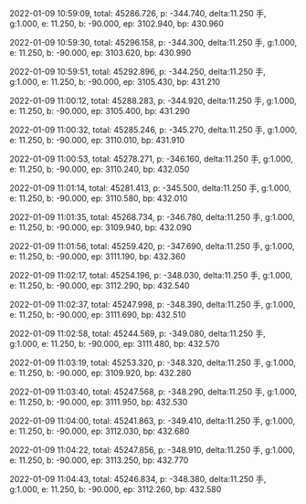 2022-01-09 10:59:09, total: 45286.726, p: -344.740, delta:11.250 手, g:1.000, e: 11.250, b: -90.000, ep: 3102.940, bp: 430.960

2022-01-09 10:59:30, total: 45296.158, p: -344.300, delta:11.250 手, g:1.000, e: 11.250, b: -90.000, ep: 3103.620, bp: 430.990

2022-01-09 10:59:51, total: 45292.896, p: -344.250, delta:11.250 手, g:1.000, e: 11.250, b: -90.000, ep: 3105.430, bp: 431.210

2022-01-09 11:00:12, total: 45288.283, p: -344.920, delta:11.250 手, g:1.000, e: 11.250, b: -90.000, ep: 3105.400, bp: 431.290

2022-01-09 11:00:32, total: 45285.246, p: -345.270, delta:11.250 手, g:1.000, e: 11.250, b: -90.000, ep: 3110.010, bp: 431.910

2022-01-09 11:00:53, total: 45278.271, p: -346.160, delta:11.250 手, g:1.000, e: 11.250, b: -90.000, ep: 3110.240, bp: 432.050

2022-01-09 11:01:14, total: 45281.413, p: -345.500, delta:11.250 手, g:1.000, e: 11.250, b: -90.000, ep: 3110.580, bp: 432.010

2022-01-09 11:01:35, total: 45268.734, p: -346.780, delta:11.250 手, g:1.000, e: 11.250, b: -90.000, ep: 3109.940, bp: 432.090

2022-01-09 11:01:56, total: 45259.420, p: -347.690, delta:11.250 手, g:1.000, e: 11.250, b: -90.000, ep: 3111.190, bp: 432.360

2022-01-09 11:02:17, total: 45254.196, p: -348.030, delta:11.250 手, g:1.000, e: 11.250, b: -90.000, ep: 3112.290, bp: 432.540

2022-01-09 11:02:37, total: 45247.998, p: -348.390, delta:11.250 手, g:1.000, e: 11.250, b: -90.000, ep: 3111.690, bp: 432.510

2022-01-09 11:02:58, total: 45244.569, p: -349.080, delta:11.250 手, g:1.000, e: 11.250, b: -90.000, ep: 3111.480, bp: 432.570

2022-01-09 11:03:19, total: 45253.320, p: -348.320, delta:11.250 手, g:1.000, e: 11.250, b: -90.000, ep: 3109.920, bp: 432.280

2022-01-09 11:03:40, total: 45247.568, p: -348.290, delta:11.250 手, g:1.000, e: 11.250, b: -90.000, ep: 3111.950, bp: 432.530

2022-01-09 11:04:00, total: 45241.863, p: -349.410, delta:11.250 手, g:1.000, e: 11.250, b: -90.000, ep: 3112.030, bp: 432.680

2022-01-09 11:04:22, total: 45247.856, p: -348.910, delta:11.250 手, g:1.000, e: 11.250, b: -90.000, ep: 3113.250, bp: 432.770

2022-01-09 11:04:43, total: 45246.834, p: -348.380, delta:11.250 手, g:1.000, e: 11.250, b: -90.000, ep: 3112.260, bp: 432.580